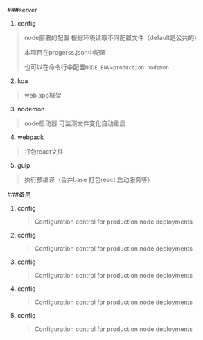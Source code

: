 ###server
1. config 

>node部署的配置   根据环境读取不同配置文件（default是公共的）
>
>本项目在progerss.json中配置 
>
>也可以在命令行中配置`NODE_ENV=production nodemon .`   
	
2. koa 

>web app框架
	
3. nodemon 

>node启动器 可监测文件变化自动重启 
	
4. webpack 
    
>打包react文件

5. gulp

>执行预编译（合并base 打包react 启动服务等）

###备用

1. config 

	>Configuration control for production node deployments
1. config 

	>Configuration control for production node deployments
1. config 

	>Configuration control for production node deployments
1. config 

	>Configuration control for production node deployments
1. config 

	>Configuration control for production node deployments